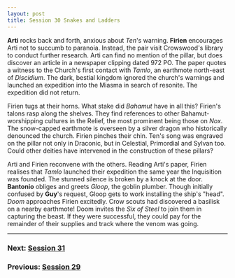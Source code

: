 ```yaml
---
layout: post
title: Session 30 Snakes and Ladders
---
```


**Arti** rocks back and forth, anxious about *Ten*'s warning. **Firien** encourages Arti not to succumb to paranoia. Instead, the pair visit Crowswood's library to conduct further research. Arti can find no mention of the pillar, but does discover an article in a newspaper clipping dated 972 PO. The paper quotes a witness to the Church's first contact with *Tamlo*, an earthmote north-east of *Discidium*. The dark, bestial kingdom ignored the church's warnings and launched an expedition into the Miasma in search of resonite. The expedition did not return.

Firien tugs at their horns. What stake did *Bahamut* have in all this? Firien's talons rasp along the shelves. They find references to other Bahamut-worshipping cultures in the Relief, the most prominent being those on *Nox*. The snow-capped earthmote is overseen by a silver dragon who historically denounced the church. Firien pinches their chin. Ten's song was engraved on the pillar not only in Draconic, but in Celestial, Primordial and Sylvan too. Could other deities have intervened in the construction of these pillars?

Arti and Firien reconvene with the others. Reading Arti's paper, Firien realises that *Tamlo* launched their expedition the same year the Inquisition was founded. The stunned silence is broken by a knock at the door. **Bantonio** obliges and greets *Gloop*, the goblin plumber. Though initially confused by **Guy**'s request, Gloop gets to work installing the ship's "head". *Doom* approaches Firien excitedly. Crow scouts had discovered a basilisk on a nearby earthmote! Doom invites the *Six of Steel* to join them in capturing the beast. If they were successful, they could pay for the remainder of their supplies and track where the venom was going.

---

### **Next: [Session 31](session-31)**
### **Previous: [Session 29](session-29)**
